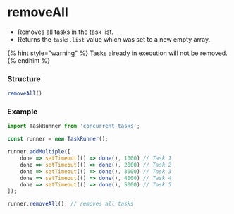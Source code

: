 # removeAll

* Removes all tasks in the task list. 
* Returns the `tasks.list` value which was set to a new empty array.

{% hint style="warning" %}
Tasks already in execution will not be removed.
{% endhint %}

### Structure

```javascript
removeAll()
```

### Example

```javascript
import TaskRunner from 'concurrent-tasks';

const runner = new TaskRunner();

runner.addMultiple([
    done => setTimeout(() => done(), 1000) // Task 1 
    done => setTimeout(() => done(), 2000) // Task 2
    done => setTimeout(() => done(), 3000) // Task 3
    done => setTimeout(() => done(), 4000) // Task 4
    done => setTimeout(() => done(), 5000) // Task 5
]);

runner.removeAll(); // removes all tasks
```

